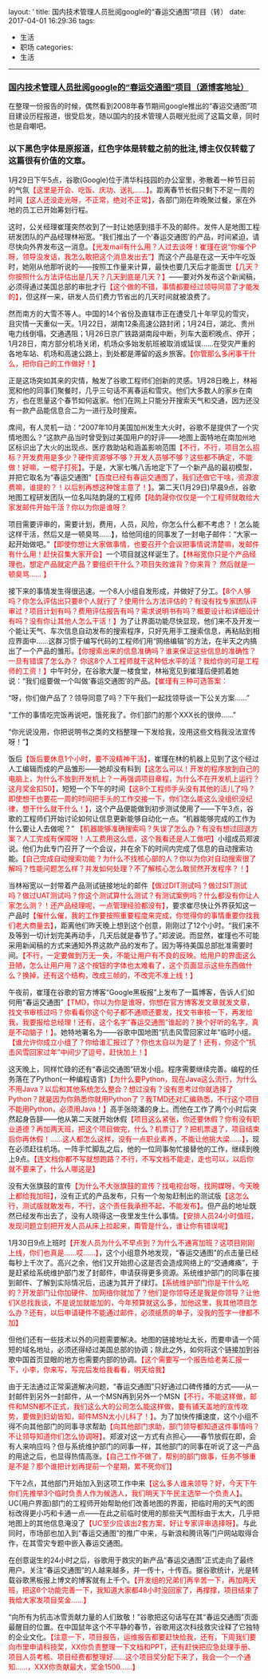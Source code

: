 layout: ‘
title: 国内技术管理人员批阅google的“春运交通图”项目（转）
date: 2017-04-01 16:29:36
tags:
  - 生活
  - 职场
categories:
  - 生活
---
### [国内技术管理人员批阅google的“春运交通图”项目（源博客地址）](http://www.cnblogs.com/cbf4life/archive/2010/02/20/1669734.html)

在整理一份报告的时候，偶然看到2008年春节期间google推出的“春运交通图”项目建设历程报道，很受启发，随以国内的技术管理人员眼光批阅了这篇文章，同时也是自嘲吧。 

### 以下黑色字体是原报道，红色字体是转载之前的批注,博主仅仅转载了这篇很有价值的文章。

1月29日下午5点，谷歌(Google)位于清华科技园的办公室里，弥散着一种节日前的气氛<span style="color:red">【这里是开会、吃饭、庆功、送礼……】</span>。距离春节长假只剩下不足一周的时间<span style="color:red">【这人还没走光呀，不正常，绝对不正常】</span>，各部门刚在昨晚聚过餐，家在外地的员工已开始筹划行程。

这时，公关经理崔瑾突然收到了一封让她感到措手不及的邮件。发件人是地图工程研发团队的产品经理林裕宽。“我们推出了一个‘春运交通图’的产品，时间紧迫，请尽快向外界发布这一消息。<span style="color:red">【光发mail有什么用？人过去谈呀！崔瑾在说“你催个P呀，领导没发话，我怎么敢把这个消息发出去”】</span>而这个产品是在这一天中午吃饭时，她刚从他那听说的——按照工作量来计算，最快也要几天后才能面世<span style="color:red">【几天？你按照什么方法评估出是几天？几天到底是几天？】</span>——要对外发布这个新闻稿，必须得通过美国总部的审批才行<span style="color:red">【这个做的不错，事情都要经过领导同意了才能发的】</span>，但这样一来，研发人员们费力节省出的几天时间就被浪费了。

然而南方的大雪不等人。中国的14个省份及直辖市正在遭受几十年罕见的雪灾，且灾情一天重似一天。1月22日，湖南12条高速公路封闭；1月24日，湖北、贵州电力线倒塌，交通遇阻；1月26日京广铁路湖南段中断，列车大面积晚点、停开；1月28日，南方部分机场关闭，机场众多始发航班被取消或延误……在受灾严重的各地车站、机场和高速公路上，到处都是滞留的返乡旅客。<span style="color:red">【你管那么多闲事干什么，把你自己的工作做好！】</span>

正是这场突如其来的灾情，触发了谷歌工程师们创新的灵感。1月28日晚上，林裕宽和他的同事们聚餐时，几乎三句话不离春运和雪灾。他们大多数人的家乡在南方，也在思量这个春节如何返家。他们在网上只能分开搜索天气和交通，因为还没有一款产品能信息合二为一进行及时搜索。

席间，有人灵机一动：“2007年10月美国加州发生大火时，谷歌不是提供了一个灾情地图么？”这款产品当时曾受到过美国用户的好评——地图上面特地在南加州地区标识出了大火的出现点、医疗救助站和涵盖影响范围<span style="color:red">【不行，不行，项目怎么招标？开发费用是多少？硬件资源够不够？开发人员够不够？这些都不确定，不能做！好嘛，一棍子打死】</span>。于是，大家七嘴八舌地定下了一个新产品的最初模型，并把它取名为“春运交通图”<span style="color:red">【百度已经有春运交通图了，我们还做它干啥，资源浪费嘛，谁提的？！以后别再想这种馊主意了！】</span>。第二天(1月29日)早晨9点，谷歌地图工程研发团队一位名叫陆韵晟的工程师<span style="color:red">【陆韵晟你仅仅是一个工程师就敢给大家发邮件开始干活？你以为你是谁呀？

项目需要评审的，需要计划，费用，人员，风险，你怎么什么都不考虑？！怎么能这样干活，然后又是一顿臭骂……】</span>，给他同组的同事发了一封电子邮件：“大家一起开始做吧。”<span style="color:red">【即使你想让大家做事情，也要召开个会议把事情说清楚嘛，发邮件有什么用！赶快召集大家开会】</span>一个项目就这样诞生了。<span style="color:red">【林裕宽你只是个产品经理也，想定产品就定产品？要组织干什么？项目失败谁背？你来背？ 然后就是一顿臭骂…… 】</span>

接下来的事情发生得很迅速。一个8人小组自发形成，并做好了分工。<span style="color:red">【8个人够吗？你怎么评估出只要8个人就行了？使用什么方法评估的？有没有找专家团队评审过？项目计划有吗？费用评估报告有吗？需求说明书有吗？概要设计和详细设计有吗？没有你让其他人怎么干活！】</span>为了让界面功能尽快显现，他们来不及开发一个能让天气、车次信息自动发布的搜索程序，只好先用手工搜索信息，再粘贴到相应界面中……这群习惯于编写代码的工程师们用“网络编辑”的方法，在半天之内搞出了一个产品的雏形。<span style="color:red">【你搜索出来的信息准确吗？谁来保证这些信息的准确性？一旦有错误了怎么办？ 你这8个人工程师就干这种低水平的活？我给你的可是工程师的工资！】</span>中午时分，在谷歌大厦一楼食堂，林裕宽见到崔瑾后便抓着她说：“我们组要做一个叫做‘春运交通图’的产品。<span style="color:red">【崔瑾有三种可选答案：

“呀，你们做产品了？领导同意了吗？下午我们一起找领导谈一下公关方案……”

“工作的事情吃完饭再说吧，饿死我了。你们部门的那个XXX长的很帅……”

“你光说没用，你把说明书之类的文档整理一下发给我，没用这些文档我没法宣传呀！”】</span>

饭后<span style="color:red">【饭后要休息1个小时，要不没精神干活】</span>，崔瑾在林的机器上见到了这个经过人工编辑而成的产品雏形——她却没有料到<span style="color:red">【这怎么可以！开发的程序放到自己的电脑上，为什么不放到开发机上？一再强调项目章程，为什么不在开发机上运行？这月奖金扣50】</span>，短短一个下午的时间<span style="color:red">【这8个工程师手头没有其他的活儿了吗？即使想干也要花一周的时间把手头的工作交接一下，你们怎么能这么没组织没纪律，想干什么就干什么！】</span>，这个产品便能做到初步测试使用了——下午3点，谷歌的工程师们开始讨论如何让信息更新能够自动化一点。“机器能够完成的工作为什么要让人去做呢？” <span style="color:red">【机器能够准确搜索吗？失误了怎么办？有没有想过回退方案？人工完成有保障呀！人工费用这么低，这个我看还是人工做吧】</span>小组成员郑波说。他们为此专门召开了一个会议，并在余下的时间内完成了信息的自动搜索功能。<span style="color:red">【自己完成自动搜索功能？为什么不找核心部的人？你以为你对自动搜索很了解吗？性能问题怎么样？并发如何处理？不了解核心怎么敢贸然开发程序？！】</span>

当林裕宽以一封带着产品测试链接地址的邮件<span style="color:red">【做过DIT测试吗？做过SIT测试吗？做过UAT测试吗？你这个测试算什么测试？有测试案例吗？什么都没有你让人家怎么测？！还产品经理呢，一点管理经验都没有】</span>，要求崔尽快让外界获知这一产品时<span style="color:red">【催什么催，我的工作要按照重要程度来完成，你觉得你的事情重要你找我们老大商量去】</span>，距离他们昨天晚上想到这个创意，刚刚过了12个小时。“我们来不及等到一切计划完美再动手，几天后就是春节了。”郑波说。而显然，崔瑾也不可能采用新闻稿的方式来通知外界这款产品的发布了。因为等待美国总部批准需要时间。<span style="color:red">【不行，一定要做到万无一失，不能让用户有不良的反映。给用户的界面这么丑陋，怎么让用户用？这个按钮的字体也太难看了，这个页面显示这些东西做什么？换掉，还有这个结构，改成三帧的，不改完不准上线！】</span>

午夜前，崔瑾在谷歌的官方博客“Google黑板报”上发布了一篇博客，告诉人们如何用“春运交通图”<span style="color:red">【TMD，你以为你是谁呀，你想在官方博客发文章就发文章，找文书审核过吗？你看看你这个句子都不通顺还要发，找文书审核一下，再发给我，我要报给总经理！还有，这个名字“春运交通图”谁起的？换个好听的名字，真是不动脑子！】</span>。她特地署名为——谷歌中国地图“抗击风雪回家过年”临时小组。<span style="color:red">【谁允许你成立小组了？你给谁汇报过了？你也太自以为是了！还有，你这个“抗击风雪回家过年”中间少了逗号，赶快加上！】</span>

这天晚上，同样忙碌的还有“春运交通图”研发小组。程序需要继续完善。编程的任务落在了Python(一种编程语言)<span style="color:red">【为什么要Python，现在Java这么流行，为什么不用Java？以后和其他系统怎么整合？想过没有？没有思考过你就选择了Python？就是因为你熟悉你就用Python了？我TMD还对汇编熟悉，不行这个项目不能用Python，必须用Java！】</span>高手张晓潘的身上。而他在工作了两个小时后突然起身告辞——他从第二天就开始休假<span style="color:red">【项目这么紧张，你还要休假？你有没有职业道德？再加两天班，把这个项目做完，什么？机票订了？把机票退了，项目结束后你再休假！……这人都怎么这样，没有一点职业素养，不能让他挑大梁……】</span>，现在必须赶往机场。一阵手忙脚乱之后，他的一位同事匆忙接替他的工作，继续到晚上9点。<span style="color:red">【连文档你都不写就想跑路？不行，不写文档不能走，走也可以，以后你就不要来了，什么人哪这是】</span>

没有大张旗鼓的宣传<span style="color:red">【为什么不大张旗鼓的宣传？找电视台呀，找网媒呀，今天晚上都给我加班】</span>，没有正式的产品发布，只有一个匆匆赶制出的测试版<span style="color:red">【这怎么行，测试版就敢发布，不行，这个责任我承担不起，不能发布】</span>。但产品的地址既然已经发布出去了，没有人晓得这一夜里发生什么事情。<span style="color:red">【安排人员24小时值班，发现问题立刻把开发人员从床上拉起来，甭管是什么，谁让你有错误呢】</span>

1月30日9点上班时<span style="color:red">【开发人员为什么不早点到？为什么不通宵加班？这项目刚刚上线，你们也真是……哎……】</span>，这个小组意外地发现，“春运交通图”的点击量已经每秒上千次了。高兴之余，他们又开始担心这是否会造成网络上的“交通瘫痪”，于是赶紧给系统维护部门发了封邮件，申请获得更多资源。系统维护部门的同事在接到邮件、了解到实际情况后，迅速为其开了绿灯。<span style="color:red">【系统维护部门你是干什么吃的？开发部门让你加硬件、加网络你就加了？他们是你领导还是我是你领导？让他们X总找我谈，不是说加就能加的，今年预算就这么多，加他这里，我其他项目怎么办？还有，以后申请硬件不能通过邮件，必须纸质的单子，没我的签字一律都不加】</span>

但他们还有一些技术以外的问题需要解决。地图的链接地址太长，而要申请一个简短的域名地址，必须还得经过美国总部的协调；除此之外，如何将这个链接加到谷歌中国首页显眼的地方也需要内部的协调。<span style="color:red">【这个需要写一个报告给老美汇报一下，小李，你来写，写完后发给我看看，明天给我】</span>

由于无法通过正常渠道解决问题，“春运交通图”只好通过口碑传播的方式——从一封邮件到另外一封邮件，从一个MSN再到另外一个MSN<span style="color:red">【不行，不能这样做，邮件和MSN都不正式，我们这么大的公司怎么能这样做，要有铺天盖地的宣传攻势，要做到妇幼皆知，邮件MSN太小儿科了！】</span>。为了加快传播速度，这个小组不得不向其他部门的同事寻求帮助<span style="color:red">【向其他部门求助，部门领导都知道这件事情吗？不让领导知道你们怎么协调呀】</span>。郑波对这一方式有点担心——春节放假在即，会有人来响应吗？但与系统维护部门的同事一样，其他部门的同事在听说了这一产品的用途之后，也显得热情高涨。<span style="color:red">【自己工作不做了，帮别的部门做事，任务不够重是不是？那个谁把计划再提前一个星期，累不死你们】</span>

下午2点，其他部门开始加入到这项工作中来<span style="color:red">【这么多人谁来领导？好，今天下午你们先推举3个临时负责人作为候选人，我们明天下午民主选举一个负责人】</span>。UC(用户界面)部门的工程师开始帮助他们改善地图的界面，把临时用的天气的图标改得更小巧和卡通一点——在此之前临时使用的那些天气图标由于太大，几乎把地图上的其他信息淹没了<span style="color:red">【UC至少应该出2套方案，好让专家评审选择呀】</span>。与此同时，市场部也加入到“春运交通图”的推广中来，与新浪和腾讯等门户网站取得合作，在其雪灾专题中嵌入春运交通图。

在创意诞生的24小时之后，谷歌用于救灾的新产品“春运交通图”正式走向了最终用户。关注“春运交通图”的人越来越多，并一传十，十传百。据谷歌统计，光是转载谷歌黑板报上博文的博客就有上千个。<span style="color:red">【开发组的兄弟们再辛苦一下，再加两天班，把这6个功能完善一下，我知道大家都48小时没回家了，再撑撑，项目结束了我给大家发项目奖金……】</span>

“向所有为抗击冰雪贡献力量的人们致敬！”谷歌把这句话写在其“春运交通图”页面最醒目的位置。在中国鼠年这个不平静的春节，谷歌用这次科技救灾诠释了它独特的企业文化。<span style="color:red">【注意一下，项目报告，运维报告都要赶快给我，还有，下周我们要向市里申请科技奖，XX你负责整理一下文档和PPT，还有赶快把应急处理手册、项目人员考核、项目经费都整理好……这个项目奖分配下来了，我会一个一个通知……，XXX你贡献最大，奖金1500……】</span>